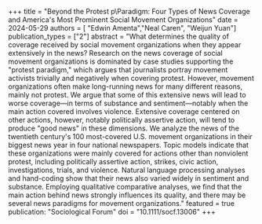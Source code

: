 +++
title = "Beyond the Protest p\Paradigm: Four Types of News Coverage and America's Most Prominent Social Movement Organizations"
date = 2024-05-29
authors = [ "Edwin Amenta","Neal Caren", "Weijun Yuan"]
publication_types = ["2"]
abstract = "What determines the quality of coverage received by social movement organizations when they appear extensively in the news? Research on the news coverage of social movement organizations is dominated by case studies supporting the "protest paradigm," which argues that journalists portray movement activists trivially and negatively when covering protest. However, movement organizations often make long-running news for many different reasons, mainly not protest. We argue that some of this extensive news will lead to worse coverage—in terms of substance and sentiment—notably when the main action covered involves violence. Extensive coverage centered on other actions, however, notably politically assertive action, will tend to produce "good news" in these dimensions. We analyze the news of the twentieth century's 100 most-covered U.S. movement organizations in their biggest news year in four national newspapers. Topic models indicate that these organizations were mainly covered for actions other than nonviolent protest, including politically assertive action, strikes, civic action, investigations, trials, and violence. Natural language processing analyses and hand-coding show that their news also varied widely in sentiment and substance. Employing qualitative comparative analyses, we find that the main action behind news strongly influences its quality, and there may be several news paradigms for movement organizations."
featured = true
publication: "Sociological Forum"
doi = "10.1111/socf.13006"
+++